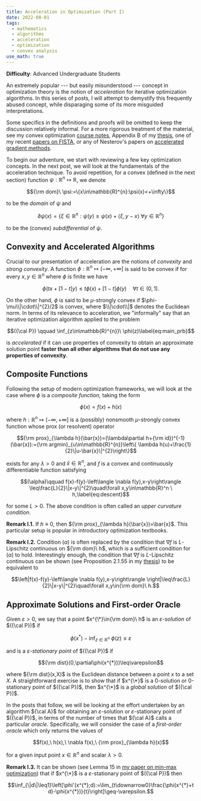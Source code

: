 ```yaml
---
title: Acceleration in Optimization (Part I)
date: 2022-08-01
tags: 
  - mathematics
  - algorithms
  - acceleration
  - optimization
  - convex analysis
use_math: true
---
```


**Difficulty**: Advanced Undergraduate Students

An extremely popular --- but easily misunderstood --- concept in optimization theory is the notion of *acceleration* for iterative optimization algorithms. In this series of posts, I will attempt to demystify this frequently abused concept, while disparaging some of its more misguided interpretations.

Some specifics in the definitions and proofs will be omitted to keep the discussion relatively informal. For a more rigorous treatment of the material, see my convex optimization [course notes](../files/notes/isye8813_MON_CouseNotes_W19.pdf), Appendix B of my [thesis](../files/publications/thesis_william_kong.pdf), one of my recent [papers on FISTA](../files/publications/fista.pdf), or any of Nesterov's papers on [accelerated gradient methods](https://link.springer.com/article/10.1007/s10107-012-0629-5).

To begin our adventure, we start with reviewing a few key optimization concepts. In the next post, we will look at the fundamentals of the acceleration technique. To avoid repetition, for a convex (defined in the next section) function $\psi:\mathbb{R}^{n}\mapsto\mathbb{R}$, we denote 

$${\rm dom}\ \psi:=\{x\in\mathbb{R}^{n}:\psi(x)<+\infty\}$$ 

to be the *domain* of $\psi$ and 

$$\partial\psi(x)=\{\xi\in\mathbb{R}^{n}:\psi(y)\geq\psi(x)+\langle \xi,y-x\rangle\ \forall y\in\mathbb{R}^{n}\}$$ 

to be the (convex) *subdifferential* of $\psi$.

## Convexity and Accelerated Algorithms

Crucial to our presentation of acceleration are the notions of *convexity* and *strong convexity*. A function $\phi:\mathbb{R}^{n}\mapsto(-\infty,+\infty]$ is said to be convex if for every $x,y\in\mathbb{R}^{n}$ where $\phi$ is finite we have 

$$\phi(tx+[1-t]y)\leq t\phi(x)+[1-t]\phi(y)\quad\forall t\in(0,1).$$ 

On the other hand, $\phi$ is said to be $\mu$-strongly convex if $\phi-\mu\\|\cdot\\|^{2}/2$ is convex, where $\\|\cdot\\|$ denotes the Euclidean norm. In terms of its relevance to acceleration, we "informally" say that an iterative optimization algorithm applied to the problem 

$$({\cal P}) \qquad \inf_{z\in\mathbb{R}^{n}}\ \phi(z)\label{eq:main_prb}$$ 

is *accelerated* if it can use properties of convexity to obtain an approximate solution point **faster than all other algorithms that do not use any properties of convexity**.

## Composite Functions

Following the setup of modern optimization frameworks, we will look at the case where $\phi$ is a *composite function,* taking the form 

$$\phi(x)=f(x)+h(x)$$ 

where $h:\mathbb{R}^{n}\mapsto(-\infty,+\infty]$ is a (possibly) nonsmooth $\mu$-strongly convex function whose prox (or resolvent) operator 

$${\rm prox}_{\lambda h}(\bar{x})=(\lambda\partial h+{\rm id})^{-1}(\bar{x}):={\rm argmin}_{u\in\mathbb{R}^{n}}\left\{ \lambda h(u)+\frac{1}{2}\|u-\bar{x}\|^{2}\right\}$$ 

exists for any $\lambda>0$ and $\bar{x}\in\mathbb{R}^{n}$, and $f$ is a convex and continuously differentiable function satisfying 

$$(\alpha)\qquad f(x)-f(y)-\left\langle \nabla f(y),x-y\right\rangle \leq\frac{L}{2}\|x-y\|^{2}\quad\forall x,y\in\mathbb{R}^n \ h,\label{eq:descent}$$

 for some $L>0$. The above condition is often called an *upper curvature condition*.

**Remark I.1.** If $h\equiv0$, then ${\rm prox}_{\lambda h}(\bar{x})=\bar{x}$. This particular setup is popular in introductory optimization textbooks.

**Remark I.2.** Condition $(\alpha)$ is often replaced by the condition that $\nabla f$ is $L$-Lipschitz continuous on ${\rm dom}\ h$, which is a sufficient condition for $(\alpha)$ to hold. Interestingly enough, the condition that $\nabla f$ is $L$-Lipschitz continuous can be shown (see Proposition 2.1.55 in my [thesis](../files/publications/thesis_william_kong.pdf)) to be equivalent to 

$$\left|f(x)-f(y)-\left\langle \nabla f(y),x-y\right\rangle \right|\leq\frac{L}{2}\|x-y\|^{2}\quad\forall x,y\in{\rm dom}\ h.$$

## Approximate Solutions and First-order Oracle

Given $\varepsilon>0$, we say that a point $x^{\*}\in{\rm dom}\ h$ is an *$\varepsilon$-solution* of $({\cal P})$ if 

$$\phi(x^{*})-\inf_{z\in\mathbb{R}^{n}}\ \phi(z)\leq\varepsilon$$ 

and is a *$\varepsilon$-stationary point* of $({\cal P})$ if 

$${\rm dist}(0,\partial\phi(x^{*}))\leq\varepsilon$$ 

where ${\rm dist}(x,X)$ is the Euclidean distance between a point $x$ to a set $X$. A straightforward exercise is to show that if $x^{\*}$ is a 0-solution or 0-stationary point of $({\cal P})$, then $x^{\*}$ is a *global solution* of $({\cal P})$.

In the posts that follow, we will be looking at the effort undertaken by an algorithm ${\cal A}$ for obtaining an *$\varepsilon$*-solution or $\varepsilon$-stationary point of $({\cal P})$, in terms of the number of times that ${\cal A}$ calls a particular *oracle*. Specifically, we will consider the case of a *first-order oracle* which only returns the values of 

$$f(x),\ h(x),\ \nabla f(x),\ {\rm prox}_{\lambda h}(x)$$ 

for a given input point $x\in\mathbb{R}^{n}$ and scalar $\lambda>0$.

**Remark I.3.** It can be shown (see Lemma 15 in [my paper on min-max optimization](../files/publications/aipp_s.pdf)) that if $x^{\*}$ is a $\varepsilon$-stationary point of $({\cal P})$ then 

$$\inf_{\|d\|\leq1}\left[\phi'(x^{*};d):=\lim_{t\downarrow0}\frac{\phi(x^{*}+td)-\phi(x^{*})}{t}\right]\geq-\varepsilon.$$

